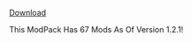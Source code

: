 [Download](https://github.com/re-mc/RealCraft-/releases)

This ModPack Has 67 Mods As Of Version 1.2.1!
